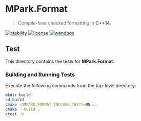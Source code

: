 # MPark.Format

> Compile-time checked formatting in __C++14__.

[![stability][badge.stability]][stability]
[![license][badge.license]][license]
[![wandbox][badge.wandbox]][wandbox]

[badge.stability]: https://img.shields.io/badge/stability-experimental-orange.svg
[badge.license]: http://img.shields.io/badge/license-boost-blue.svg
[badge.wandbox]: https://img.shields.io/badge/try%20it-on%20wandbox-green.svg

[stability]: http://github.com/badges/stability-badges
[license]: https://github.com/mpark/patterns/blob/master/LICENSE_1_0.txt
[wandbox]: https://wandbox.org/permlink/NfSCfnToS2QCJy36

## Test

This directory contains the tests for __MPark.Format__.

### Building and Running Tests

Execute the following commands from the top-level directory:

```bash
mkdir build
cd build
cmake -DMPARK_FORMAT_INCLUDE_TESTS=ON ..
cmake --build .
ctest -V
```
